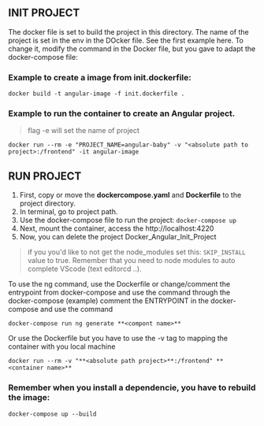  ## INIT PROJECT
The docker file is set to build the project in this directory. 
The name of the project is set in the env in the DOcker file. See the first example here.
To change it, modify the command in the Docker file, but you gave to adapt the docker-compose file:

### Example to create a image from init.dockerfile:

`docker build -t angular-image -f init.dockerfile .`

### Example to run the container to create an Angular project. 
> flag -e will set the name of project

`docker run --rm -e "PROJECT_NAME=angular-baby" -v "<absolute path to project>:/frontend" -it angular-image`

## RUN PROJECT
1. First, copy or move the **dockercompose.yaml** and **Dockerfile** to the project directory. 
2. In terminal, go to project path.
3. Use the docker-compose file to run the project:
   `docker-compose up`
4. Next, mount the container, access the http://localhost:4220
5. Now, you can delete the project Docker_Angular_Init_Project

> if you you'd like to not get the node_modules set this: `SKIP_INSTALL` value to true. Remember that you need to node modules to auto complete VScode (text editorcd ..).

To use the ng command, use the Dockerfile or change/comment the entrypoint from docker-compose and use the command through the docker-compose (example)
comment the ENTRYPOINT in the docker-compose and use the command

`docker-compose run ng generate **<compont name>**`

Or use the Dockerfile but you have to use the -v tag to mapping the container with you local machine

`docker run --rm -v "**<absolute path project>**:/frontend" **<container name>**`

### Remember when you install a dependencie, you have to rebuild the image:

`docker-compose up --build`
